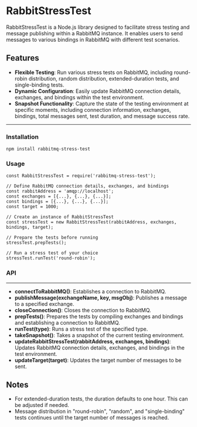 # RabbitStressTest

RabbitStressTest is a Node.js library designed to facilitate stress testing and message publishing within a RabbitMQ instance. It enables users to send messages to various bindings in RabbitMQ with different test scenarios.

## Features

-   **Flexible Testing**: Run various stress tests on RabbitMQ, including round-robin distribution, random distribution, extended-duration tests, and single-binding tests.
-   **Dynamic Configuration**: Easily update RabbitMQ connection details, exchanges, and bindings within the test environment.
-   **Snapshot Functionality**: Capture the state of the testing environment at specific moments, including connection information, exchanges, bindings, total messages sent, test duration, and message success rate.
---
### Installation 
	npm install rabbitmq-stress-test

### Usage
	const RabbitStressTest = require('rabbitmq-stress-test');

	// Define RabbitMQ connection details, exchanges, and bindings
	const rabbitAddress = 'amqp://localhost';
	const exchanges = [{...}, {...}, {...}];
	const bindings = [{...}, {...}, {...}];
	const target = 1000;

	// Create an instance of RabbitStressTest
	const stressTest = new RabbitStressTest(rabbitAddress, exchanges, bindings, target);

	// Prepare the tests before running
	stressTest.prepTests();

	// Run a stress test of your choice
	stressTest.runTest('round-robin');

### API
---
-   **connectToRabbitMQ()**: Establishes a connection to RabbitMQ.
-   **publishMessage(exchangeName, key, msgObj)**: Publishes a message to a specified exchange.
-   **closeConnection()**: Closes the connection to RabbitMQ.
-   **prepTests()**: Prepares the tests by compiling exchanges and bindings and establishing a connection to RabbitMQ.
-   **runTest(type)**: Runs a stress test of the specified type.
-   **takeSnapshot()**: Takes a snapshot of the current testing environment.
-   **updateRabbitStressTest(rabbitAddress, exchanges, bindings)**: Updates RabbitMQ connection details, exchanges, and bindings in the test environment.
-   **updateTarget(target)**: Updates the target number of messages to be sent.

## Notes

-   For extended-duration tests, the duration defaults to one hour. This can be adjusted if needed.
-   Message distribution in "round-robin", "random", and "single-binding" tests continues until the target number of messages is reached.
